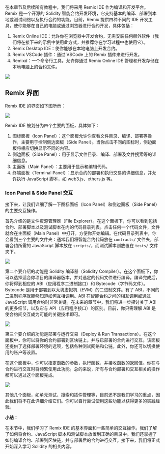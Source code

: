 在本章节及后续所有教程中，我们将采用 Remix IDE 作为编译和开发平台。Remix 是一个开源的 Solidity 智能合约开发环境，它支持基本的编译、部署到本地或测试网络以及执行合约的功能。目前，Remix 提供四种不同的 IDE 开发工具，使你能够在自己的电脑或通过浏览器进行合约开发，具体包括：

1. Remix Online IDE：允许你在浏览器中开发合约，无需安装任何额外软件（我们将在接下来的示例中使用此方式，并推荐你在学习过程中也使用它）。
2. Remix Desktop IDE：使你能够在本地电脑上开发合约。
3. Remix VSCode 插件：通过 VSCode 上的 Remix 插件来进行开发。
4. Remixd：一个命令行工具，允许你通过 Remix Online IDE 管理和开发存储在本地电脑上的合约文件。

![](static/Vc86bCMzYoKYEExvs2lc8hd8nPd.png)

## Remix 界面

Remix IDE 的界面如下图所示：

![](static/B5Uobctg9oGFVDxYp4WcpRc8nOd.png)

Remix IDE 被划分为四个主要的面板，具体如下：

1. 图标面板（Icon Panel）：这个面板允许你查看文件目录、编译、部署等操作，主要用于控制侧边面板（Side Panel）。当你点击不同的图标时，侧边面板将相应切换显示不同的内容。
2. 侧边面板（Side Panel）：用于显示文件目录、编译、部署及文件搜索等的详细信息。
3. 主面板（Main Panel）：主要用于显示和编辑代码。
4. 终端面板（Terminal Panel）：显示合约的部署和执行交易的详细信息，并允许执行 JavaScript 脚本，如 web3.js、ethers.js 等。

### Icon Panel & Side Panel 交互

接下来，让我们详细了解一下图标面板（Icon Panel）和侧边面板（Side Panel）的主要交互操作。

首先介绍的是文件资源管理器（File Explorer）。在这个面板下，你可以看到包括合约、部署脚本以及测试脚本在内的代码目录列表。点击任何一个代码文件，文件就会在主面板（Main Panel）中打开，方便你开始编辑。在代码目录列表中，你会看到三个主要的文件夹：通常我们将智能合约代码放在 `contracts/` 文件夹，部署合约所需的 JavaScript 脚本放在 `scripts/`，而测试脚本则放置在 `tests/` 文件夹下。

![](static/C8PMbXXyyoMs0NxcX3icjNP4nYg.png)

第二个要介绍的功能是 Solidity 编译器（Solidity Compiler）。在这个面板下，你可以选择适合你项目的编译器版本，并对选定的代码文件进行编译。编译完成后，你将得到相应的 ABI（应用程序二进制接口）和 Bytecode（字节码文件）。Bytecode 是用于部署到以太坊虚拟机（EVM）的二进制文件。有了 ABI，不同的二进制程序就能够知道如何互相调用。ABI 在智能合约之间的相互调用或通过 JavaScript 调用合约时非常关键。在未来的章节中，我们将进一步探讨关于 ABI 的更多细节，以及它与 API（应用程序接口）的区别。目前，你只需理解 ABI 是使合约间交互成为可能的关键技术即可。

![](static/WK4MbuUXdojfrPxyXPycPB3Znzg.png)

第三个要介绍的功能是部署与运行交易（Deploy & Run Transactions）。在这个面板中，你可以将你的合约部署到区块链上，并与已部署的合约进行交互。该面板还提供了选择部署环境的选项，包括各种测试网络和公链。此外，你还可以切换使用的账户等设置。

在这个面板中，你可以指定函数的参数，执行函数，并接收函数的返回值。你在与合约进行交互时将频繁使用此功能。总的来说，所有与合约部署和交互相关的操作都可以通过这个面板完成。

![](static/EdJEbfDEno4z63xmptxcTkGNnGc.png)

其他几个面板，如单元测试、搜索和插件管理等，目前还不是我们学习的重点，因此我们将不在此详细介绍它们。你可以自行尝试使用这些功能以获得更多的实践经验。

**小结：**

在本节中，我们学习了 Remix IDE 的基本界面和一些简单的交互操作。我们了解了如何将合约、JavaScript 脚本和测试脚本放置到正确的目录中。我们还掌握了如何编译合约、部署到区块链，并与部署后的合约进行交互。接下来，我们将正式开始深入学习 Solidity 的相关内容。
